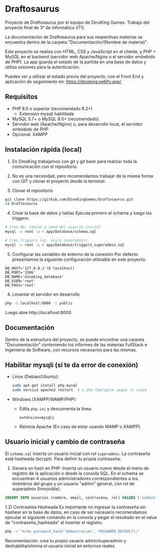 # Draftosaurus
Proyecto de Draftosaurus por el equipo de DinoKing Games. Trabajo del proyecto final de 3° de informática (ITI).

La documentación de Draftosaurus para sus respectivas materias se encuentra dentro de la carpeta "Documentación/(Nombre de materia)".

Este proyecto se realiza con HTML, CSS y JavaScript en el cliente, y PHP + MySQL en el backend (servidor web Apache/Nginx o el servidor embebido de PHP). La app guarda el estado de la partida en una base de datos y utiliza sesiones para la autenticación.

Puedes ver y utilizar el estado previo del proyecto, con el Front End y aplicación de seguimiento en: https://dinoking.netlify.app/


## Requisitos

- PHP 8.0 o superior (recomendado 8.2+)
  - Extensión mysqli habilitada
- MySQL 5.7+ o MySQL 8.0+ (recomendado)
- Servidor web (Apache/Nginx) o, para desarrollo local, el servidor embebido de PHP
- Opcional: XAMPP

## Instalación rápida (local)
1) En DinoKing trabajamos con git y git bash para realizar toda la comunicación con el repositorio.

2) No es una necesidad, pero recomendamos trabajar de la misma forma con GIT y clonar el proyecto desde la terminal.

3) Clonar el repositorio
```bash
git clone https://github.com/DinoKingGames/Draftosaurus.git
cd Draftosaurus
```

4) Crear la base de datos y tablas
Ejecuta primero el schema y luego los triggers:
```bash
# Crea BD, tablas y seed del usuario inicial
mysql -u root -p < app/Database/schema.sql

# Crea triggers (ej. único superadmin)
mysql -u root -p < app/Database/triggers_superadmin.sql
```

5) Configurar las variables de entorno de la conexión
Por defecto presentamos la siguiente configuración utilizable en este proyecto.

```
DB_HOST='127.0.0.1'(O localhost)
DB_PORT='3306'
DB_NAME='dinoking_database'
DB_USER='root'
DB_PASS='root'
```


4) Levantar el servidor en desarrollo
```bash
php -S localhost:8000 -t public
```
Luego abre http://localhost:8000


## Documentación
Dentro de la estructura del proyecto, se puede encontrar una carpeta "Documentación" conteniendo los informes de las materias FullStack e Ingenieria de Software, con recursos necesarios para las mismas.


## Habilitar mysqli (si te da error de conexión)

- Linux (Debian/Ubuntu):
  ```bash
  sudo apt-get install php-mysql
  sudo service apache2 restart  # o php-fpm/nginx según tu stack
  ```

- Windows (XAMPP/WAMP/PHP):
  - Edita `php.ini` y descomenta la línea:
    ```
    extension=mysqli
    ```
  - Reinicia Apache (En caso de estar usando WAMP o XAMPP).


## Usuario inicial y cambio de contraseña

El `schema.sql` inserta un usuario inicial con rol `superadmin`. La contraseña está hasheada (bcrypt). Para definir tu propia contraseña:

1) Genera un hash en PHP:
Inserta un usuario nuevo desde el menu de registro de la aplicación o desde la consola SQL. En el schema se encuentran 4 usuarios administradores correspondientes a los miembros del grupo y un usuario "admin" general, con rol de superadmin (Inmovible).
```SQL  
INSERT INTO usuarios (nombre, email, contrasena, rol) VALUES ('nombre', 'correo', 'contraseña_hasheada', 'rol');

```

1.2) Contrasñea Hasheada
Es importante no ingresar la contraseña sin hashear en la base de datos, en caso de ser necesario recomendamos ejecutar el siguiente comando en la consola y pegar el resultado en el value de "contraseña_hasheada" al insertar el registro.
```bash  
php -r "echo password_hash('demostracion', PASSWORD_DEFAULT);"
```

Recomendación: crea tu propio usuario admin/superadmin y deshabilita/elimina el usuario inicial en entornos reales.





